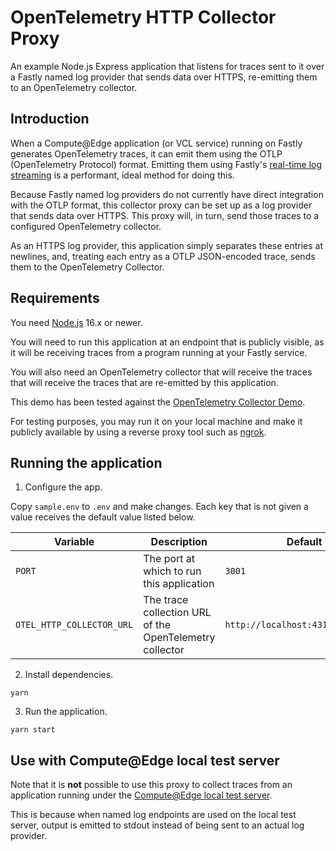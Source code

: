 # OpenTelemetry HTTP Collector Proxy

An example Node.js Express application that listens for traces sent to it over a Fastly named log provider
that sends data over HTTPS, re-emitting them to an OpenTelemetry collector.

## Introduction

When a Compute@Edge application (or VCL service) running on Fastly generates OpenTelemetry traces,
it can emit them using the OTLP (OpenTelemetry Protocol) format. Emitting them using Fastly's
[real-time log streaming](https://docs.fastly.com/en/guides/about-fastlys-realtime-log-streaming-features)
is a performant, ideal method for doing this.

Because Fastly named log providers do not currently have direct integration with the OTLP format,
this collector proxy can be set up as a log provider that sends data over HTTPS. This proxy will, in turn,
send those traces to a configured OpenTelemetry collector.

As an HTTPS log provider, this application simply separates these entries at newlines, and, treating
each entry as a OTLP JSON-encoded trace, sends them to the OpenTelemetry Collector.

## Requirements

You need [Node.js](https://nodejs.org/) 16.x or newer.

You will need to run this application at an endpoint that is publicly visible, as it will
be receiving traces from a program running at your Fastly service.

You will also need an OpenTelemetry collector that will receive the traces that will
receive the traces that are re-emitted by this application.

This demo has been tested against the
[OpenTelemetry Collector Demo](https://github.com/open-telemetry/opentelemetry-collector-contrib/tree/main/examples/demo).

For testing purposes, you may run it on your local machine and make it publicly available
by using a reverse proxy tool such as [ngrok](https://ngrok.com).

## Running the application

1. Configure the app.

Copy `sample.env` to `.env` and make changes. Each key that is not given a
value receives the default value listed below.

| Variable                   | Description                                             | Default                           |
|----------------------------|---------------------------------------------------------|-----------------------------------|
| `PORT`                     | The port at which to run this application               | `3001`                            |
| `OTEL_HTTP_COLLECTOR_URL`  | The trace collection URL of the OpenTelemetry collector | `http://localhost:4318/v1/traces` |

2. Install dependencies.

```shell
yarn
```

3. Run the application.

```shell
yarn start
```

## Use with Compute@Edge local test server

Note that it is **not** possible to use this proxy to collect traces from an application running under the [Compute@Edge local
test server](https://developer.fastly.com/learning/compute/testing/#running-a-local-testing-server).

This is because when named log endpoints are used on the local test server, output is emitted to stdout instead of being
sent to an actual log provider.
